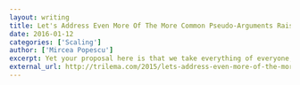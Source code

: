 ```yaml
---
layout: writing
title: Let's Address Even More Of The More Common Pseudo-Arguments Raised By The Very Stupid People That Like The Gavin Scamcoin Proposal Pt. 2
date: 2016-01-12
categories: ['Scaling']
author: ['Mircea Popescu']
excerpt: Yet your proposal here is that we take everything of everyone, each pair of underwear, each box of notebooks left over from highschool, each car and set of car keys, each coffee mug, each old printer cartridge, each and every single item of everyone, worldwide, and dump them all into a huge warehouse in San Francisco. And then, you say, you'll give everyone receipts to keep track of their stuff. Obviously the receipts will be rather lengthy and complicated an affair, but all the inconvenience, confusion and sheer effort is worth it, you say. Because why ? "Because there's no reason we can't have both". Orly.
external_url: http://trilema.com/2015/lets-address-even-more-of-the-more-common-pseudo-arguments-raised-by-the-very-stupid-people-that-like-the-gavin-scamcoin-proposal/
---
```

